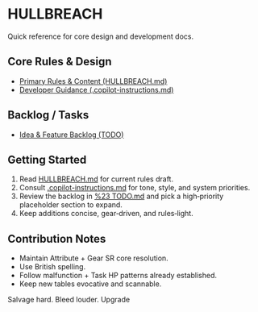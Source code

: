 # HULLBREACH

Quick reference for core design and development docs.

## Core Rules & Design

- [Primary Rules & Content (HULLBREACH.md)](HULLBREACH.md)
- [Developer Guidance (.copilot-instructions.md)](.copilot-instructions.md)

## Backlog / Tasks

- [Idea & Feature Backlog (TODO)](%23%20TODO.md)

## Getting Started

1. Read [HULLBREACH.md](HULLBREACH.md) for current rules draft.
2. Consult [.copilot-instructions.md](.copilot-instructions.md) for tone, style, and system priorities.
3. Review the backlog in [%23 TODO.md](%23%20TODO.md) and pick a high‑priority placeholder section to expand.
4. Keep additions concise, gear‑driven, and rules‑light.

## Contribution Notes

- Maintain Attribute + Gear SR core resolution.
- Use British spelling.
- Follow malfunction + Task HP patterns already established.
- Keep new tables evocative and scannable.

Salvage hard. Bleed louder. Upgrade
